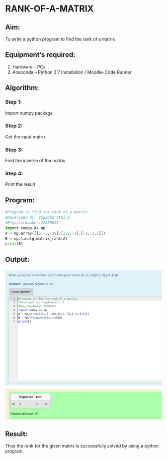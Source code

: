 # RANK-OF-A-MATRIX
## Aim:
To write a python program to find the rank of a matrix
## Equipment’s required:
1. 	Hardware – PCs
2. 	Anaconda – Python 3.7 Installation / Moodle-Code Runner
## Algorithm:
### Step 1:
Import numpy package
### Step 2:
Get the input matrix
### Step 3:
Find the inverse of the matrix
### Step 4:
Print the result

## Program:
```python
#Program to find the rank of a matrix.
#Developed by: Yogabharathi.S
#RegisterNumber:22009015
import numpy as np
A = np.array([[5,-3,-10],[2,2,-3],[-3,-1,5]])
B = np.linalg.matrix_rank(A)
print(B)
```
## Output:
![](./rank.png)

## Result:
Thus the rank for the given matrix is successfully solved by  using a python program.

